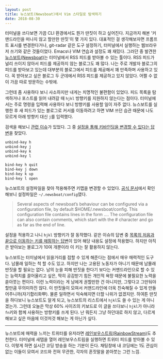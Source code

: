```yaml
---
layout: post
title: 뉴스보트(Newsboat)에서 Vim 스타일로 탐색하기
date: 2018-08-30
---
```


터미널을 쓰다보면 가끔 CLI 환경에서도 뭔가 딴짓이 하고 싶어진다. 지금까지 해본 '커맨드라인을 떠나지 않고 할만한 딴짓'이 몇 가지 있다. 대표적인 걸 생각해보자면 프롬프트 표시를 변경한다거나, git-radar 같은 도구 설정하기, 터미널에서 실행하는 웹브라우저 쓰기와 같은 것들이었다. Emacs나 VIM 연습과 설정도 꽤 재밌다. 그러던 중 발견한 [뉴스보트(Newsboat)](https://newsboat.org/)는 터미널에서 RSS 피드를 받아볼 수 있는 툴이다. RSS 피드가 널리 쓰이지 않아서 피드를 제공하지 않는 블로그도 꽤 많다. 나는 주로 개발자 블로그의 피드를 받아보고 있는데 대부분의 블로그에서 피드를 제공해서 꽤 만족하며 사용하고 있다. 꼭 받아보고 싶은 블로그 두 군데에서 RSS 피드를 제공하고 있지 않았다. 어쩔 수 없이 가끔 따로 방문하는 수밖에.

그런데 좀 사용하다 보니 사소하지만 내게는 치명적인 불편함이 있었다. 피드 목록을 탐색하거나 포스트를 읽어 내려갈 때 `hjkl` 방향키를 지원하지 않는다는 점이다. 터미널에서는 주로 명령을 입력해 사용하다 보니 방향키를 사용할 일이 자주 없다. 뉴스보트를 실행한 후 새 피드가 있는 블로그로 커서를 이동하려고 하면 VIM 쓰던 습관 때문에 나도 모르게 아래 방향키 대신 `j`를 입력했다.

검색을 해보니 [관련 이슈](https://github.com/newsboat/newsboat/issues/36)가 있었다. 그 중 [설정을 통해 키바인딩을 변경할 수 있다는 답변](https://github.com/newsboat/newsboat/issues/36#issuecomment-350974335)을 찾았다.

````sh
unbind-key h
unbind-key j
unbind-key k
unbind-key l

bind-key h quit
bind-key j down
bind-key k up
bind-key l open
````

뉴스보트의 설정파일을 찾아 적용해주면 키맵을 변경할 수 있었다. [공식 문서](https://newsboat.org/releases/2.12/docs/newsboat.html)에서 확인해보니 설정파일은 `~/.newsboat/config`였다.

> Several aspects of newsboat’s behaviour can be configured via a configuration file, by default $HOME/.newsboat/config. This configuration file contains lines in the form <config-command> <arg1> .... The configuration file can also contain comments, which start with the # character and go as far as the end of line.

설정을 적용하고 나니 `hjkl` 방향키가 잘 동작했다. 같은 이슈의 답변 중 [목록의 처음과 끝으로 이동하는 키를 매핑하는 답변](https://github.com/newsboat/newsboat/issues/36#issuecomment-339421200)이 있어 해당 내용도 설정에 적용했다. 하지만 아직은 받아보는 블로그가 10여 개뿐이라 이 키는 잘 활용하지 않는다.

뉴스보트는 터미널에서 읽을거리를 접할 수 있게 해준다는 점에서 매우 매력적인 도구다. 남몰래 일하는 척 할 수도 있고. 하지만 나는 고용된 노동자가 아니기 때문에 남몰래 딴짓을 할 필요는 없다. 남의 눈을 피해 딴짓을 한다기 보다는 커맨드라인으로 할 수 있는 능력치를 끌어올리고 싶은, 딱히 공감받기 힘든 개인적 욕망 때문에 불필요한 노력을 쏟아붓는 편이다. 이런 노력이라는 게 남에게 권할만한 건 아니지만, 그렇다고 그만둬야 할만큼 무의미하진 않다. 이 딴짓들이 모여서 커맨드라인에 더욱 친숙해질 수 있게 만들어주니까(자기합리화甲). 물론 일하면서 익숙해지면 더할 나위가 없겠지만. 하여튼 딴짓을 하다보니 뉴스보트도 알게 되고, 뉴스보트의 리스트에서 `hjkl`도 쓸 수 있는 게 아니겠는가. 그런데 오늘은 막상 60% 사이즈의 키보드로 이 글을 쓰다보니 `hjkl`가 아니라 `fn`키와 함께 사용하는 방향키를 쓰게 된다. 난 뭐든지 그냥 하던대로 하지 않고, 다르게 해보고 싶은 마음에 이것저것 해보는 게 아닌가 싶다.

---

뉴스보트에 매력을 느끼는 트위터를 유저라면 [레인보우스트림(RainbowStream)](https://github.com/orakaro/rainbowstream)도 추천한다. 터미널에 새탭을 열어 레인보우스트림을 실행하면 트위터 피드를 받아볼 수 있다. 이렇게 하면 실시간 코딩 방송을 하는 기분이 든다. 채팅창에 내 코딩에는 1도 관심이 없는 이들이 모여서 코드와 전혀 무관한, 각자의 혼잣말을 쏟아붓는 그런 느낌.
